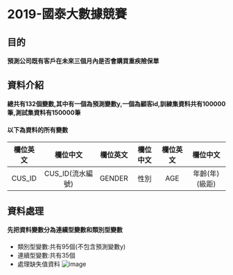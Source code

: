 # 2019-國泰大數據競賽
## 目的
#### 預測公司既有客戶在未來三個月內是否會購買重疾險保單
## 資料介紹
#### 總共有132個變數,其中有一個為預測變數y,一個為顧客id,訓練集資料共有100000筆,測試集資料有150000筆
#### 以下為資料的所有變數
|欄位英文|欄位中文|欄位英文|欄位中文|欄位英文|欄位中文|
|:-------:|:-------:|:-------:|:-------:|:-------:|:-------:|
|CUS_ID| CUS_ID(流水編號) |GENDER| 性別  |AGE| 年齡(年)(級距) |

## 資料處理
#### 先把資料變數分為連續型變數和類別型變數

- 類別型變數:共有95個(不包含預測變數y)
- 連續型變數:共有35個
- 處理缺失值資料
![image](https://github.com/Jiang-Wan-Rong/2019-/blob/master/EDA/%E6%95%B8%E5%80%BC%E5%9E%8B%E8%AE%8A%E6%95%B8%E7%BC%BA%E5%A4%B1%E5%80%BC%E6%AF%94%E4%BE%8B%20(1).png)
